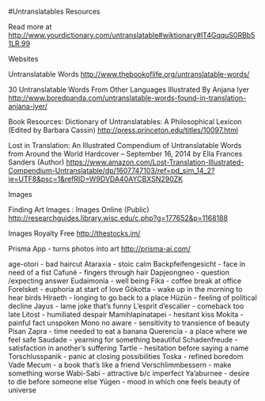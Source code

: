 #Untranslatables Resources

Read more at http://www.yourdictionary.com/untranslatable#wiktionary#lT4GqquS0RBb51LR.99

Websites

Untranslatable Words http://www.thebookoflife.org/untranslatable-words/

30 Untranslatable Words From Other Languages Illustrated By Anjana Iyer http://www.boredpanda.com/untranslatable-words-found-in-translation-anjana-iyer/

Book Resources: Dictionary of Untranslatables: A Philosophical Lexicon (Edited by Barbara Cassin) http://press.princeton.edu/titles/10097.html

Lost in Translation: An Illustrated Compendium of Untranslatable Words from Around the World Hardcover – September 16, 2014 by Ella Frances Sanders (Author) https://www.amazon.com/Lost-Translation-Illustrated-Compendium-Untranslatable/dp/1607747103/ref=pd_sim_14_2?ie=UTF8&psc=1&refRID=W9DVDA40AYCBXSN290ZK

Images

Finding Art Images : Images Online (Public) http://researchguides.library.wisc.edu/c.php?g=177652&p=1168188

Images Royalty Free http://thestocks.im/

Prisma App - turns photos into art http://prisma-ai.com/

age-otori - bad haircut
Ataraxia - stoic calm
Backpfeifengesicht - face in need of a fist
Cafuné - fingers through hair
Dapjeongneo - question /expecting answer
Eudaimonia - well being
Fika - coffee break at office
Forelsket - euphoria at start of love
Gökotta - wake up in the morning to hear birds
Hiraeth - longing to go back to a place
Hüzün - feeling of political decline
Jayus - lame joke that’s funny
L’esprit d’escalier - comeback too late
Litost - humiliated despair
Mamihlapinatapei - hesitant kiss
Mokita - painful fact unspoken
Mono no aware - sensitivity to transience of beauty
Pisan Zapra - time needed to eat a banana
Querencia - a place where we feel safe
Saudade - yearning for something beautiful
Schadenfreude - satisfaction in another’s suffering
Tartle - hesitation before saying a name
Torschlusspanik - panic at closing possibilities
Toska - refined boredom
Vade Mecum - a book that’s like a friend
Verschlimmbessern - make something worse
Wabi-Sabi - attractive b/c imperfect
Ya’aburnee - desire to die before someone else
Yūgen - mood in which one feels beauty of universe
